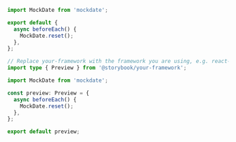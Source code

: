 ```js filename=".storybook/preview.js" renderer="common" language="js"
import MockDate from 'mockdate';

export default {
  async beforeEach() {
    MockDate.reset();
  },
};
```

```ts filename=".storybook/preview.ts" renderer="common" language="ts"
// Replace your-framework with the framework you are using, e.g. react-vite, nextjs, vue3-vite, etc.
import type { Preview } from '@storybook/your-framework';

import MockDate from 'mockdate';

const preview: Preview = {
  async beforeEach() {
    MockDate.reset();
  },
};

export default preview;
```
